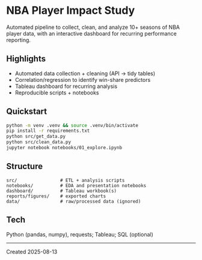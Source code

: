 # NBA Player Impact Study

Automated pipeline to collect, clean, and analyze 10+ seasons of NBA player data, with an interactive dashboard for recurring performance reporting.

## Highlights
- Automated data collection + cleaning (API → tidy tables)
- Correlation/regression to identify win-share predictors
- Tableau dashboard for recurring analysis
- Reproducible scripts + notebooks

## Quickstart
```bash
python -m venv .venv && source .venv/bin/activate
pip install -r requirements.txt
python src/get_data.py
python src/clean_data.py
jupyter notebook notebooks/01_explore.ipynb
```

## Structure
```
src/                # ETL + analysis scripts
notebooks/          # EDA and presentation notebooks
dashboard/          # Tableau workbook(s)
reports/figures/    # exported charts
data/               # raw/processed data (ignored)
```

## Tech
Python (pandas, numpy), requests; Tableau; SQL (optional)

---
Created 2025-08-13
